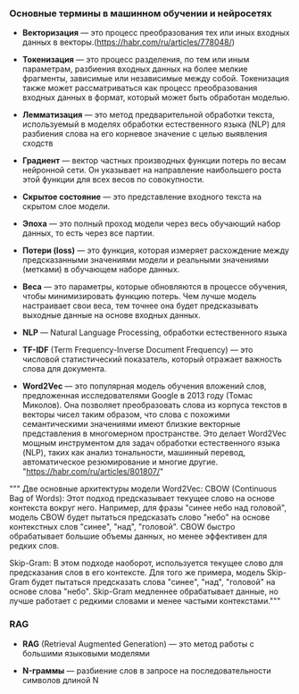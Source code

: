 ### Основные термины в машинном обучении и нейросетях

- **Векторизация** — это процесс преобразования тех или иных входных данных в векторы.(https://habr.com/ru/articles/778048/)
  
- **Токенизация** — это процесс разделения, по тем или иным параметрам, разбиения входных данных на более мелкие фрагменты, зависимые или независимые между собой. Токенизация также может рассматриваться как процесс преобразования входных данных в формат, который может быть обработан моделью.

- **Лемматизация** — это метод предварительной обработки текста, используемый в моделях обработки естественного языка (NLP) для разбиения слова на его корневое значение с целью выявления сходств

- **Градиент** — вектор частных производных функции потерь по весам нейронной сети. Он указывает на направление наибольшего роста этой функции для всех весов по совокупности.

- **Скрытое состояние** — это представление входного текста на скрытом слое модели.

- **Эпоха** — это полный проход модели через весь обучающий набор данных, то есть через все партии.

- **Потери (loss)** — это функция, которая измеряет расхождение между предсказанными значениями модели и реальными значениями (метками) в обучающем наборе данных.

- **Веса** — это параметры, которые обновляются в процессе обучения, чтобы минимизировать функцию потерь. Чем лучше модель настраивает свои веса, тем точнее она будет предсказывать выходные данные на основе входных данных.

- **NLP** — Natural Language Processing, обработки естественного языка

- **TF-IDF** (Term Frequency-Inverse Document Frequency) — это числовой статистический показатель, который отражает важность слова для документа.

- **Word2Vec**  — это популярная модель обучения вложений слов, предложенная исследователями Google в 2013 году (Томас Миколов). Она позволяет преобразовать слова из корпуса текстов в векторы чисел таким образом, что слова с похожими семантическими значениями имеют близкие векторные представления в многомерном пространстве. Это делает Word2Vec мощным инструментом для задач обработки естественного языка (NLP), таких как анализ тональности, машинный перевод, автоматическое резюмирование и многие другие.
"https://habr.com/ru/articles/801807/"

"""
Две основные архитектуры модели Word2Vec:
CBOW (Continuous Bag of Words): Этот подход предсказывает текущее слово на основе контекста вокруг него. Например, 
для фразы "синее небо над головой", модель CBOW будет пытаться предсказать слово "небо" на основе 
контекстных слов "синее", "над", "головой". CBOW быстро обрабатывает большие объемы данных, но менее эффективен для редких слов.

Skip-Gram: В этом подходе наоборот, используется текущее слово для предсказания слов в его контексте. 
Для того же примера, модель Skip-Gram будет пытаться предсказать слова "синее", "над", "головой" на основе слова "небо". 
Skip-Gram медленнее обрабатывает данные, но лучше работает с редкими словами и менее частыми контекстами."""


### RAG

- **RAG** (Retrieval Augmented Generation) — это метод работы с большими языковыми моделями

- **N-граммы** — разбиение слов в запросе на последовательности символов длиной N